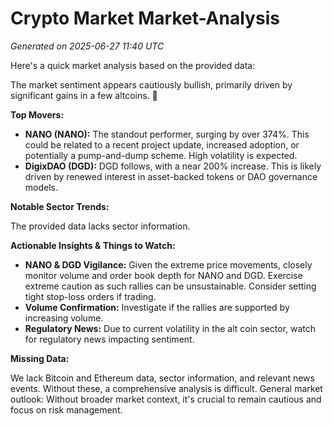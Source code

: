# Crypto Market Market-Analysis
*Generated on 2025-06-27 11:40 UTC*

Here's a quick market analysis based on the provided data:

The market sentiment appears cautiously bullish, primarily driven by significant gains in a few altcoins. 🚀

**Top Movers:**

*   **NANO (NANO):** The standout performer, surging by over 374%. This could be related to a recent project update, increased adoption, or potentially a pump-and-dump scheme. High volatility is expected.
*   **DigixDAO (DGD):** DGD follows, with a near 200% increase. This is likely driven by renewed interest in asset-backed tokens or DAO governance models.

**Notable Sector Trends:**

The provided data lacks sector information.

**Actionable Insights & Things to Watch:**

*   **NANO & DGD Vigilance:** Given the extreme price movements, closely monitor volume and order book depth for NANO and DGD. Exercise extreme caution as such rallies can be unsustainable. Consider setting tight stop-loss orders if trading.
*   **Volume Confirmation:** Investigate if the rallies are supported by increasing volume.
*   **Regulatory News:** Due to current volatility in the alt coin sector, watch for regulatory news impacting sentiment.

**Missing Data:**

We lack Bitcoin and Ethereum data, sector information, and relevant news events. Without these, a comprehensive analysis is difficult. General market outlook: Without broader market context, it's crucial to remain cautious and focus on risk management.
